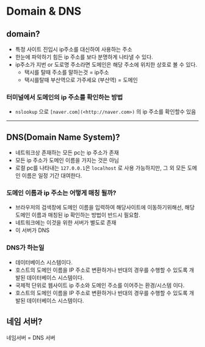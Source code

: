 # Domain & DNS

## domain?

- 특정 사이트 진입시 ip주소를 대신하여 사용하는 주소
- 한눈에 파악하기 힘든 ip 주소를 보다 분명하게 나타낼 수 있다.
- ip주소가 지번 or 도로명 주소라면 도메인은 해당 주소에 위치한 상호로 볼 수 있다.
  - 택시를 탈때 주소를 말하는것 = ip주소
  - 택시를탈때 부산역으로 가주세요 (부산역) = 도메인

### 터미널에서 도메인의 ip 주소를 확인하는 방법

- `nslookup` 으로 `[naver.com](<http://naver.com>)` 의 ip 주소를 확인할수 있음

------

## DNS(Domain Name System)?

- 네트워크상 존재하는 모든  pc는 ip 주소가 존재
- 모든 ip 주소가 도메인 이름을 가지는 것은 아님
- 로컬 pc를 나타내는 `127.0.0.1`은 `localhost` 로 사용 가능하지만, 그 외 모든  도메인 이름은 일정 기간 대여한다.

### 도메인 이름과 ip 주소는 어떻게 매칭 될까?

- 브라우저의 검색창에 도메인 이름을 입력하여 해당사이트에 이동하기위해선, 해당 도메인 이름과 매칭된 ip 확인하는 방법이 반드시 필요함.
- 네트워크에는 이것을 위한 서버가 별도로 존재
- 이 서버가 DNS

### DNS가 하는일

- 데이터베이스 시스템이다.
- 호스트의 도메인 이름을 IP 주소로 변환하거나 반대의 경우를 수행할 수 있도록 개발된 데이터베이스 시스템이다.
- 국제적 단위로 웹사이트 ip 주소와 도메인 주소를 이어주는 환경/시스템 이다.
- 호스트의 도메인 이름을 IP 주소로 변환하거나 반대의 경우를 수행할 수 있도록 개발된 데이터베이스 시스템이다.

## 네임 서버?

네임서버 = DNS 서버